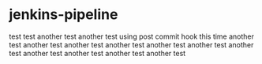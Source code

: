 # jenkins-pipeline
test
 test 
 another test 
 another test using post commit hook this time 
 another test 
 another test 
 another test 
 another test 
 another test 
 another test 
 another test 
 another test 
 another test 
 another test 
 another test 

